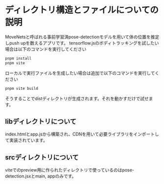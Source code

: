 # ディレクトリ構造とファイルについての説明
MoveNetsと呼ばれる事前学習済pose-detectionモデルを用いて体の位置を推定しpush upを数えるアプリです。
tensorflow.jsのボディトラッキングを試したい場合は以下のコマンドを実行してください
```sh
pnpm install
pnpm vite
```
ローカルで実行ファイルを生成したい場合は追加で以下のコマンドを実行してください
```sh
pnpm vite build
```
そうすることでdistディレクトリが生成されます。それを動かすだけで試せます。

## libディレクトリについて
index.htmlとapp.jsから構築され、CDNを用いて必要ライブラリをインポートして実装されています。

## srcディレクトリについて
viteでのpreview用に作られたディレクトリで使っているのはpose-detection.jsxとmain, appのみです。